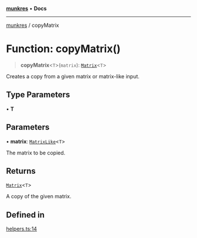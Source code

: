 [**munkres**](../README.md) • **Docs**

***

[munkres](../globals.md) / copyMatrix

# Function: copyMatrix()

> **copyMatrix**\<`T`\>(`matrix`): [`Matrix`](../type-aliases/Matrix.md)\<`T`\>

Creates a copy from a given matrix or matrix-like input.

## Type Parameters

• **T**

## Parameters

• **matrix**: [`MatrixLike`](../type-aliases/MatrixLike.md)\<`T`\>

The matrix to be copied.

## Returns

[`Matrix`](../type-aliases/Matrix.md)\<`T`\>

A copy of the given matrix.

## Defined in

[helpers.ts:14](https://github.com/havelessbemore/munkres/blob/96ca8c3d8a7149b86376a9ca1eea1dab78a6109c/src/helpers.ts#L14)
